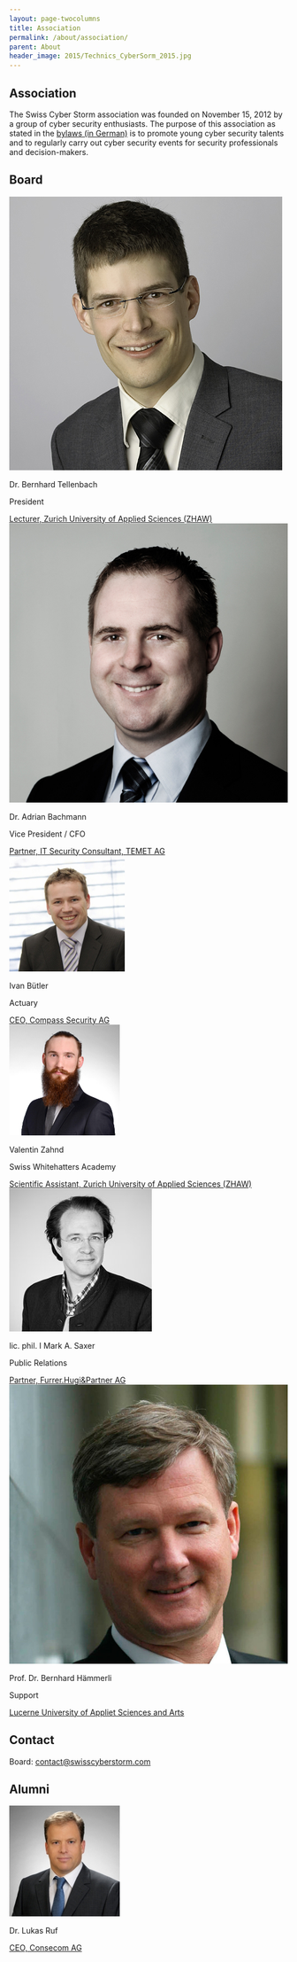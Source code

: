 ```yaml
---
layout: page-twocolumns
title: Association
permalink: /about/association/
parent: About
header_image: 2015/Technics_CyberSorm_2015.jpg
---
```


<article>

<div class="row">
<h1>Association</h1>
The Swiss Cyber Storm association was founded on November 15, 2012 by a group of cyber security enthusiasts. 
The purpose of this association as stated in the <a href="/res/association/statuten.pdf">bylaws (in German)</a> is to promote young
cyber security talents and to regularly carry out cyber security events for security professionals and decision-makers.
</div>

<div class="row">
<h2>Board</h2>
</div>

<div class="row">
  <div class="col-xs-12 col-sm-6 wow fadeInDown">
<div class="scs-portrait">
<img src="/img/about/bernhard_tellenbach.jpg" alt="Dr. Bernhard Tellenbach">
<div class="scs-portrait-description">
<p class="scs-portrait-name">Dr. Bernhard Tellenbach</p>
<p class="scs-portrait-role">President</p>
<a class="scs-portrait-affiliation" href="http://www.zhaw.ch/en/zurich-university-of-applied-sciences.html">Lecturer, Zurich University of Applied Sciences (ZHAW)</a>
</div>
</div>
</div>

  <div class="col-xs-12 col-sm-6 wow fadeInDown">
<div class="scs-portrait">
<img src="/img/about/adrian_bachmann.jpg" alt="Dr. Adrian Bachmann">
<div class="scs-portrait-description">
<p class="scs-portrait-name">Dr. Adrian Bachmann</p>
<p class="scs-portrait-role">Vice President / CFO</p>
<a class="scs-portrait-affiliation" href="http://www.temet.ch/">Partner, IT Security Consultant, TEMET AG</a>
</div>
</div>
</div>
</div>

<div class="row">
  <div class="col-xs-12 col-sm-6 wow fadeInDown">
<div class="scs-portrait">
<img src="/img/about/ivan_buetler.jpg" alt="Ivan Bütler">
<div class="scs-portrait-description">
<p class="scs-portrait-name">Ivan Bütler</p>
<p class="scs-portrait-role">Actuary</p>
<a class="scs-portrait-affiliation" href="http://www.csnc.ch/en/profile/portraits/ivan-buetler.html">CEO, Compass Security AG</a>
</div>
</div>
</div>

  <div class="col-xs-12 col-sm-6 wow fadeInDown">
<div class="scs-portrait">
<img src="/img/about/valentin_zahnd.jpg" alt="Valentin Zahnd">
<div class="scs-portrait-description">
<p class="scs-portrait-name">Valentin Zahnd</p>
<p class="scs-portrait-role">Swiss Whitehatters Academy </p>
<a class="scs-portrait-affiliation" href="http://www.zhaw.ch/en/zurich-university-of-applied-sciences.html">Scientific Assistant, Zurich University of Applied Sciences (ZHAW)</a>
</div>
</div>
</div>
</div>

<div class="row">
  <div class="col-xs-12 col-sm-6 wow fadeInDown">
<div class="scs-portrait">
<img src="/img/about/mark_saxer.jpg" alt="lic. phil. I Mark A. Saxer">
<div class="scs-portrait-description">
<p class="scs-portrait-name">lic. phil. I Mark A. Saxer</p>
<p class="scs-portrait-role">Public Relations</p>
<a class="scs-portrait-affiliation" href="">Partner, Furrer.Hugi&Partner AG</a>
</div>
</div>
</div>

  <div class="col-xs-12 col-sm-6 wow fadeInDown">
<div class="scs-portrait">
<img src="/img/about/bernhard_haemmerli.jpg" alt="Prof. Dr. Bernhard Hämmerli">
<div class="scs-portrait-description">
<p class="scs-portrait-name">Prof. Dr. Bernhard Hämmerli</p>
<p class="scs-portrait-role">Support</p>
<a class="scs-portrait-affiliation" href="">Lucerne University of Appliet Sciences and Arts</a>
</div>
</div>
</div>
</div>

<div class="row">
<h2>Contact</h2>
<p>
Board: <a href="mailto:contact@swisscyberstorm.com" target="_blank">contact@swisscyberstorm.com</a><br>
</p>
</div>

<div class="row">
<h2>Alumni</h2>
</div>

<div class="row">
  <div class="col-xs-12 col-sm-6 wow fadeInDown">
<div class="scs-portrait">
  <img src="/img/about/lukas_ruf.jpg" alt="Dr. Lukas Ruf">
  <div class="scs-portrait-description">
    <p class="scs-portrait-name">Dr. Lukas Ruf</p>
    <a class="scs-portrait-affiliation" href="https://www.consecom.com/Team-Members/lukas-ruf.html">CEO, Consecom AG</a>
  </div>
</div>
</div>
  <div class="col-xs-12 col-sm-6 wow fadeInDown">
</div>
</div>

</article>

